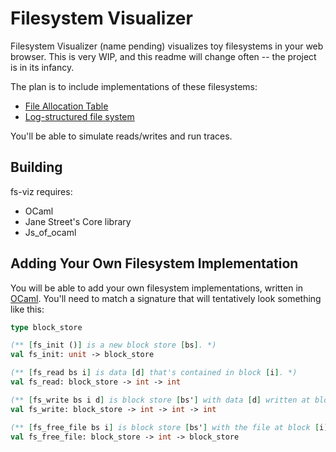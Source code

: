 # Filesystem Visualizer

Filesystem Visualizer (name pending) visualizes toy filesystems in your web browser. 
This is very WIP, and this readme will change often -- the project is in its infancy.

The plan is to include implementations of these filesystems:
- [File Allocation Table](wiki-fat)
- [Log-structured file system](wiki-lfs)

You'll be able to simulate reads/writes and run traces.

[fat]: https://en.wikipedia.org/wiki/File_Allocation_Table
[lfs]: https://en.wikipedia.org/wiki/Log-structured_file_system

## Building
fs-viz requires:
- OCaml
- Jane Street's Core library
- Js_of_ocaml

## Adding Your Own Filesystem Implementation
You will be able to add your own filesystem implementations, written in
[OCaml](ocaml-site). You'll need to match a signature that will tentatively
look something like this:

```ocaml
type block_store

(** [fs_init ()] is a new block store [bs]. *)
val fs_init: unit -> block_store

(** [fs_read bs i] is data [d] that's contained in block [i]. *)
val fs_read: block_store -> int -> int

(** [fs_write bs i d] is block store [bs'] with data [d] written at block [i]. *)
val fs_write: block_store -> int -> int -> int

(** [fs_free_file bs i] is block store [bs'] with the file at block [i] freed. *)
val fs_free_file: block_store -> int -> block_store
```
